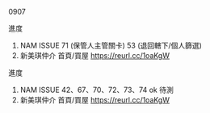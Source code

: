 0907

進度

1. NAM ISSUE 71 (保管人主管關卡) 53 (退回轄下/個人篩選)
2. 新美琪仲介 首頁/買屋 https://reurl.cc/1oaKgW

進度

1. NAM ISSUE 42、67、70、72、73、74 ok 待測
2. 新美琪仲介 首頁/買屋 https://reurl.cc/1oaKgW
